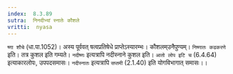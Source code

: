 ```yaml
---
index:  8.3.89
sutra:  निनदीभ्यां स्नातेः कौशले
vritti:  nyasa
---
```


`ष्णा शौचे` (धा.पा.1052)। अस्य पूर्ववत् षत्वप्रतिषेधे प्राप्तेऽस्यारम्भः। कौशलम्उनैपुण्यम्। `निष्णातः कढकरणे` इति। तत्र कुशल इति गम्यते। `नदीष्णः` इत्यत्रापि नदीस्नाने कुशल इति। `आतो लोप इटि च` (6.4.64) इत्याकारलोपः, उपपदसमासः। `नदीस्नातः` इत्यत्रापि `सप्तमी` (2.1.40) इति योगविभागात् समासः।।

